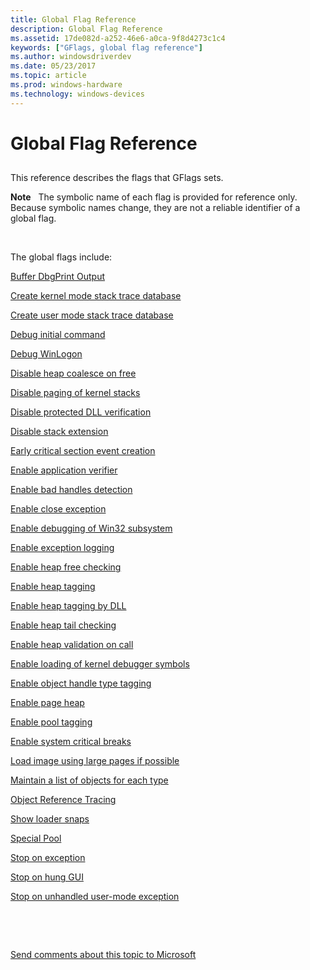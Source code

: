 ```yaml
---
title: Global Flag Reference
description: Global Flag Reference
ms.assetid: 17de082d-a252-46e6-a0ca-9f8d4273c1c4
keywords: ["GFlags, global flag reference"]
ms.author: windowsdriverdev
ms.date: 05/23/2017
ms.topic: article
ms.prod: windows-hardware
ms.technology: windows-devices
---
```


# Global Flag Reference


## <span id="ddk_global_flag_reference_dtools"></span><span id="DDK_GLOBAL_FLAG_REFERENCE_DTOOLS"></span>


This reference describes the flags that GFlags sets.

**Note**   The symbolic name of each flag is provided for reference only. Because symbolic names change, they are not a reliable identifier of a global flag.

 

The global flags include:

[Buffer DbgPrint Output](buffer-dbgprint-output.md)

[Create kernel mode stack trace database](create-kernel-mode-stack-trace-database.md)

[Create user mode stack trace database](create-user-mode-stack-trace-database.md)

[Debug initial command](debug-initial-command.md)

[Debug WinLogon](debug-winlogon.md)

[Disable heap coalesce on free](disable-heap-coalesce-on-free.md)

[Disable paging of kernel stacks](disable-paging-of-kernel-stacks.md)

[Disable protected DLL verification](disable-protected-dll-verification.md)

[Disable stack extension](disable-stack-extension.md)

[Early critical section event creation](early-critical-section-event-creation.md)

[Enable application verifier](enable-application-verifier.md)

[Enable bad handles detection](enable-bad-handles-detection.md)

[Enable close exception](enable-close-exception.md)

[Enable debugging of Win32 subsystem](enable-debugging-of-win32-subsystem.md)

[Enable exception logging](enable-exception-logging.md)

[Enable heap free checking](enable-heap-free-checking.md)

[Enable heap tagging](enable-heap-tagging.md)

[Enable heap tagging by DLL](enable-heap-tagging-by-dll.md)

[Enable heap tail checking](enable-heap-tail-checking.md)

[Enable heap validation on call](enable-heap-validation-on-call.md)

[Enable loading of kernel debugger symbols](enable-loading-of-kernel-debugger-symbols.md)

[Enable object handle type tagging](enable-object-handle-type-tagging.md)

[Enable page heap](enable-page-heap.md)

[Enable pool tagging](enable-pool-tagging.md)

[Enable system critical breaks](enable-system-critical-breaks.md)

[Load image using large pages if possible](load-image-using-large-pages-if-possible.md)

[Maintain a list of objects for each type](maintain-a-list-of-objects-for-each-type.md)

[Object Reference Tracing](object-reference-tracing.md)

[Show loader snaps](show-loader-snaps.md)

[Special Pool](special-pool.md)

[Stop on exception](stop-on-exception.md)

[Stop on hung GUI](stop-on-hung-gui.md)

[Stop on unhandled user-mode exception](stop-on-unhandled-user-mode-exception.md)

 

 

[Send comments about this topic to Microsoft](mailto:wsddocfb@microsoft.com?subject=Documentation%20feedback%20[debugger\debugger]:%20Global%20Flag%20Reference%20%20RELEASE:%20%285/15/2017%29&body=%0A%0APRIVACY%20STATEMENT%0A%0AWe%20use%20your%20feedback%20to%20improve%20the%20documentation.%20We%20don't%20use%20your%20email%20address%20for%20any%20other%20purpose,%20and%20we'll%20remove%20your%20email%20address%20from%20our%20system%20after%20the%20issue%20that%20you're%20reporting%20is%20fixed.%20While%20we're%20working%20to%20fix%20this%20issue,%20we%20might%20send%20you%20an%20email%20message%20to%20ask%20for%20more%20info.%20Later,%20we%20might%20also%20send%20you%20an%20email%20message%20to%20let%20you%20know%20that%20we've%20addressed%20your%20feedback.%0A%0AFor%20more%20info%20about%20Microsoft's%20privacy%20policy,%20see%20http://privacy.microsoft.com/default.aspx. "Send comments about this topic to Microsoft")




